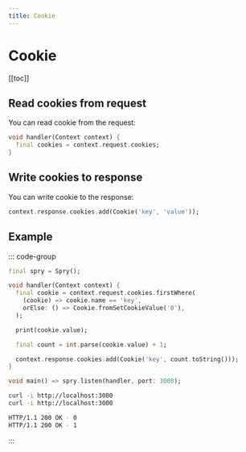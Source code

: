 ```yaml
---
title: Cookie
---
```


# Cookie

[[toc]]

## Read cookies from request

You can read cookie from the request:

```dart
void handler(Context context) {
  final cookies = context.request.cookies;
}
```

## Write cookies to response

You can write cookie to the response:

```dart
context.response.cookies.add(Cookie('key', 'value'));
```

## Example

::: code-group

```dart [Server]
final spry = Spry();

void handler(Context context) {
  final cookie = context.request.cookies.firstWhere(
    (cookie) => cookie.name == 'key',
    orElse: () => Cookie.fromSetCookieValue('0'),
  );

  print(cookie.value);

  final count = int.parse(cookie.value) + 1;

  context.response.cookies.add(Cookie('key', count.toString()));
}

void main() => spry.listen(handler, port: 3000);
```

```sh [cURL]
curl -i http://localhost:3000
curl -i http://localhost:3000
```

```sh [Output]
HTTP/1.1 200 OK - 0
HTTP/1.1 200 OK - 1
```

:::
